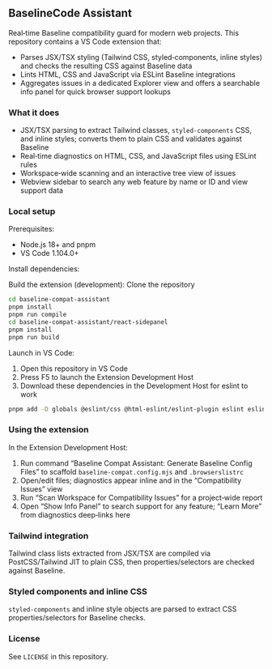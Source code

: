 ## BaselineCode Assistant

Real‑time Baseline compatibility guard for modern web projects. This repository contains a VS Code extension that:

- Parses JSX/TSX styling (Tailwind CSS, styled‑components, inline styles) and checks the resulting CSS against Baseline data
- Lints HTML, CSS and JavaScript via ESLint Baseline integrations
- Aggregates issues in a dedicated Explorer view and offers a searchable info panel for quick browser support lookups

### What it does

- JSX/TSX parsing to extract Tailwind classes, `styled-components` CSS, and inline styles; converts them to plain CSS and validates against Baseline
- Real‑time diagnostics on HTML, CSS, and JavaScript files using ESLint rules
- Workspace‑wide scanning and an interactive tree view of issues
- Webview sidebar to search any web feature by name or ID and view support data

### Local setup

Prerequisites:

- Node.js 18+ and pnpm
- VS Code 1.104.0+

Install dependencies:



Build the extension (development): Clone the repository 

```bash
cd baseline-compat-assistant
pnpm install 
pnpm run compile
cd baseline-compat-assistant/react-sidepanel
pnpm install
pnpm run build
```

Launch in VS Code:

1. Open this repository in VS Code
2. Press F5 to launch the Extension Development Host
3. Download these dependencies in the Development Host for eslint to work

```bash
pnpm add -D globals @eslint/css @html-eslint/eslint-plugin eslint eslint-plugin-compact
```

### Using the extension

In the Extension Development Host:

1. Run command “Baseline Compat Assistant: Generate Baseline Config Files” to scaffold `baseline-compat.config.mjs` and `.browserslistrc`
2. Open/edit files; diagnostics appear inline and in the “Compatibility Issues” view
3. Run “Scan Workspace for Compatibility Issues” for a project‑wide report
4. Open “Show Info Panel” to search support for any feature; “Learn More” from diagnostics deep‑links here

### Tailwind integration

Tailwind class lists extracted from JSX/TSX are compiled via PostCSS/Tailwind JIT to plain CSS, then properties/selectors are checked against Baseline.

### Styled components and inline CSS

`styled-components` and inline style objects are parsed to extract CSS properties/selectors for Baseline checks.

### License

See `LICENSE` in this repository.
